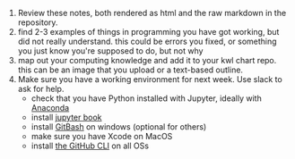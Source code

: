 
1. Review these notes, both rendered as html and the raw markdown in the repository.
1. find 2-3 examples of things in programming you have got working, but did not really understand. this could be errors you fixed, or something you just know you're supposed to do, but not why
1. map out your computing knowledge and add it to your kwl chart repo. this can be an image that you upload or a text-based outline.
1. Make sure you have a working environment for next week. Use slack to ask for help.
    - check that you have Python installed with Jupyter, ideally with [Anaconda](https://docs.anaconda.com/anaconda/install/index.html)
    - install [jupyter book](https://jupyterbook.org/start/overview.html#install-jupyter-book)
    - install [GitBash](https://gitforwindows.org/) on windows (optional for others)
    - make sure you have Xcode on MacOS
    - install [the GitHub CLI](https://github.com/cli/cli#installation) on all OSs
